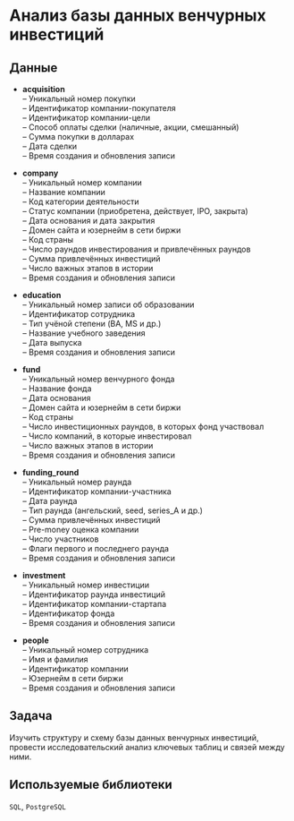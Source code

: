 # Анализ базы данных венчурных инвестиций

## Данные

- **acquisition**  
  – Уникальный номер покупки  
  – Идентификатор компании-покупателя  
  – Идентификатор компании-цели  
  – Способ оплаты сделки (наличные, акции, смешанный)  
  – Сумма покупки в долларах  
  – Дата сделки  
  – Время создания и обновления записи  

- **company**  
  – Уникальный номер компании  
  – Название компании  
  – Код категории деятельности  
  – Статус компании (приобретена, действует, IPO, закрыта)  
  – Дата основания и дата закрытия  
  – Домен сайта и юзернейм в сети биржи  
  – Код страны  
  – Число раундов инвестирования и привлечённых раундов  
  – Сумма привлечённых инвестиций  
  – Число важных этапов в истории  
  – Время создания и обновления записи  

- **education**  
  – Уникальный номер записи об образовании  
  – Идентификатор сотрудника  
  – Тип учёной степени (BA, MS и др.)  
  – Название учебного заведения  
  – Дата выпуска  
  – Время создания и обновления записи  

- **fund**  
  – Уникальный номер венчурного фонда  
  – Название фонда  
  – Дата основания  
  – Домен сайта и юзернейм в сети биржи  
  – Код страны  
  – Число инвестиционных раундов, в которых фонд участвовал  
  – Число компаний, в которые инвестировал  
  – Число важных этапов в истории  
  – Время создания и обновления записи  

- **funding_round**  
  – Уникальный номер раунда  
  – Идентификатор компании-участника  
  – Дата раунда  
  – Тип раунда (ангельский, seed, series_A и др.)  
  – Сумма привлечённых инвестиций  
  – Pre-money оценка компании  
  – Число участников  
  – Флаги первого и последнего раунда  
  – Время создания и обновления записи  

- **investment**  
  – Уникальный номер инвестиции  
  – Идентификатор раунда инвестиций  
  – Идентификатор компании-стартапа  
  – Идентификатор фонда  
  – Время создания и обновления записи  

- **people**  
  – Уникальный номер сотрудника  
  – Имя и фамилия  
  – Идентификатор компании  
  – Юзернейм в сети биржи  
  – Время создания и обновления записи  

## Задача

Изучить структуру и схему базы данных венчурных инвестиций, провести исследовательский анализ ключевых таблиц и связей между ними.

## Используемые библиотеки

`SQL`, `PostgreSQL`